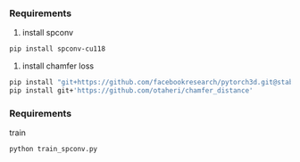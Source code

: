 




### **Requirements**

1. install spconv

```bash
pip install spconv-cu118	
```

1. install chamfer loss 

```bash
pip install "git+https://github.com/facebookresearch/pytorch3d.git@stable"
pip install git+'https://github.com/otaheri/chamfer_distance'
```


### **Requirements**

train
```bash
python train_spconv.py
```
